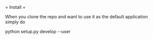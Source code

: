 = Install =

When you clone the repo and want to use it as the default application simply do

python setup.py develop --user